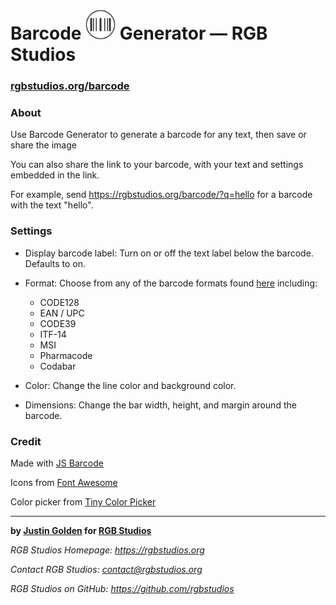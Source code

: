 # Barcode <img src="img/icon.svg" width="48px"> Generator  &mdash; RGB Studios 

### [rgbstudios.org/barcode](https://rgbstudios.org/barcode)

### About

Use Barcode Generator to generate a barcode for any text, then save or share the image

You can also share the link to your barcode, with your text and settings embedded in the link.

For example, send https://rgbstudios.org/barcode/?q=hello for a barcode with the text "hello".

### Settings

- Display barcode label: Turn on or off the text label below the barcode. Defaults to on.

- Format: Choose from any of the barcode formats found [here](https://github.com/lindell/JsBarcode/wiki#barcodes) including:
  - CODE128
  - EAN / UPC
  - CODE39
  - ITF-14
  - MSI
  - Pharmacode
  - Codabar
  
- Color: Change the line color and background color.

- Dimensions: Change the bar width, height, and margin around the barcode.

### Credit

Made with [JS Barcode](https://github.com/lindell/JsBarcode)

Icons from [Font Awesome](https://fontawesome.com/)

Color picker from [Tiny Color Picker](https://github.com/PitPik/tinyColorPicker)

<hr>

**by [Justin Golden](https://justingolden21.github.io) for [RGB Studios](https://rgbstudios.org)**

*RGB Studios Homepage: https://rgbstudios.org*

*Contact RGB Studios: contact@rgbstudios.org*

*RGB Studios on GitHub: https://github.com/rgbstudios*
